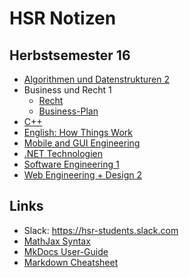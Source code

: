 # HSR Notizen

## Herbstsemester 16

* [Algorithmen und Datenstrukturen 2](hs16/ad2.md)
* Business und Recht 1
    * [Recht](hs16/reing.md)
    * [Business-Plan](hs16/bupl.md)
* [C++](hs16/cpl.md)
* [English: How Things Work](hs16/englhtw.md)
* [Mobile and GUI Engineering](hs16/mge.md)
* [.NET Technologien](hs16/mste.md)
* [Software Engineering 1](hs16/se1.md)
* [Web Engineering + Design 2](hs16/wed2.md)



## Links

* Slack: <https://hsr-students.slack.com>
* [MathJax Syntax](http://meta.math.stackexchange.com/questions/5020/mathjax-basic-tutorial-and-quick-reference)
* [MkDocs User-Guide](http://www.mkdocs.org/user-guide/writing-your-docs/)
* [Markdown Cheatsheet](https://github.com/adam-p/markdown-here/wiki/Markdown-Cheatsheet)
